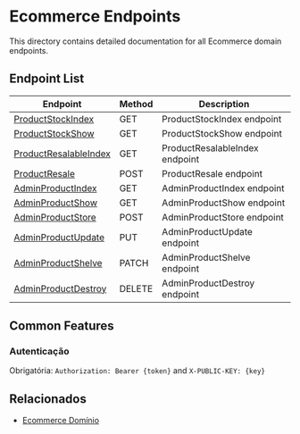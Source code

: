 # Ecommerce Endpoints

This directory contains detailed documentation for all Ecommerce domain endpoints.

## Endpoint List

| Endpoint | Method | Description |
| -------- | ------ | ----------- |
| [ProductStockIndex](./ProductStockIndex.md) | GET | ProductStockIndex endpoint |
| [ProductStockShow](./ProductStockShow.md) | GET | ProductStockShow endpoint |
| [ProductResalableIndex](./ProductResalableIndex.md) | GET | ProductResalableIndex endpoint |
| [ProductResale](./ProductResale.md) | POST | ProductResale endpoint |
| [AdminProductIndex](./AdminProductIndex.md) | GET | AdminProductIndex endpoint |
| [AdminProductShow](./AdminProductShow.md) | GET | AdminProductShow endpoint |
| [AdminProductStore](./AdminProductStore.md) | POST | AdminProductStore endpoint |
| [AdminProductUpdate](./AdminProductUpdate.md) | PUT | AdminProductUpdate endpoint |
| [AdminProductShelve](./AdminProductShelve.md) | PATCH | AdminProductShelve endpoint |
| [AdminProductDestroy](./AdminProductDestroy.md) | DELETE | AdminProductDestroy endpoint |

## Common Features

### Autenticação

Obrigatória: `Authorization: Bearer {token}` and `X-PUBLIC-KEY: {key}`

## Relacionados

- [Ecommerce Domínio](../README.md)
